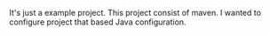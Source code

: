 It's just a example project.
This project consist of maven.
I wanted to configure project that based Java configuration.